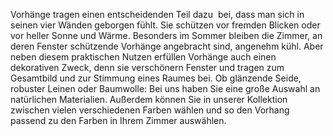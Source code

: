 Vorhänge tragen einen entscheidenden Teil dazu  bei, dass man sich in seinen vier Wänden geborgen fühlt. Sie schützen vor fremden Blicken oder vor heller Sonne und Wärme. Besonders im Sommer bleiben die Zimmer, an deren Fenster schützende Vorhänge angebracht sind, angenehm kühl. Aber neben diesem praktischen Nutzen erfüllen Vorhänge auch einen dekorativen Zweck, denn sie verschönern Fenster und tragen zum Gesamtbild und zur Stimmung eines Raumes bei. Ob glänzende Seide, robuster Leinen oder Baumwolle: Bei uns haben Sie eine große Auswahl an natürlichen Materialien. Außerdem können Sie in unserer Kollektion zwischen vielen verschiedenen Farben wählen und so den Vorhang passend zu den Farben in Ihrem Zimmer auswählen.
